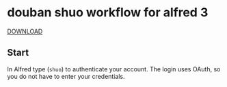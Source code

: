 # douban shuo workflow for alfred 3

[DOWNLOAD](https://github.com/Junnplus/douban.shuo/releases)

## Start

In Alfred type (`shuo`) to authenticate your account. The login uses OAuth, so you do not have to enter your credentials.
